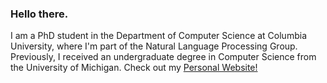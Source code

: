 ### Hello there.

I am a PhD student in the Department of Computer Science at Columbia University, where I'm part of the Natural Language Processing Group. Previously, I received an undergraduate degree in Computer Science from the University of Michigan. Check out my [Personal Website!](https://skywang.me "Personal Website")



<!--
**skywang329/skywang329** is a ✨ _special_ ✨ repository because its `README.md` (this file) appears on your GitHub profile.

Here are some ideas to get you started:

- 🔭 I’m currently working on ...
- 🌱 I’m currently learning ...
- 👯 I’m looking to collaborate on ...
- 🤔 I’m looking for help with ...
- 💬 Ask me about ...
- 📫 How to reach me: ...
- 😄 Pronouns: ...
- ⚡ Fun fact: ...
-->
